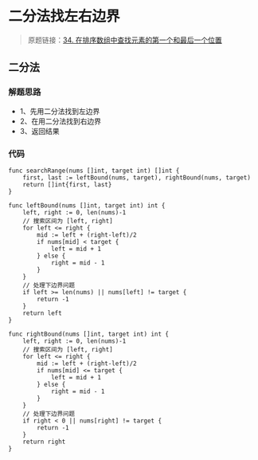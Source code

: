 # 二分法找左右边界
> 原题链接：[34. 在排序数组中查找元素的第一个和最后一个位置](https://leetcode-cn.com/problems/find-first-and-last-position-of-element-in-sorted-array/)

## 二分法
### 解题思路
* 1、先用二分法找到左边界
* 2、在用二分法找到右边界
* 3、返回结果
### 代码
```golang
func searchRange(nums []int, target int) []int {
	first, last := leftBound(nums, target), rightBound(nums, target)
	return []int{first, last}
}

func leftBound(nums []int, target int) int {
	left, right := 0, len(nums)-1
	// 搜索区间为 [left, right]
	for left <= right {
		mid := left + (right-left)/2
		if nums[mid] < target {
			left = mid + 1
		} else {
			right = mid - 1
		}
	}
	// 处理下边界问题
	if left >= len(nums) || nums[left] != target {
		return -1
	}
	return left
}

func rightBound(nums []int, target int) int {
	left, right := 0, len(nums)-1
	// 搜索区间为 [left, right]
	for left <= right {
		mid := left + (right-left)/2
		if nums[mid] <= target {
			left = mid + 1
		} else {
			right = mid - 1
		}
	}
	// 处理下边界问题
	if right < 0 || nums[right] != target {
		return -1
	}
	return right
}
```